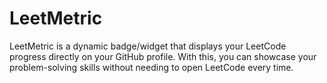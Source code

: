 # LeetMetric
LeetMetric is a dynamic badge/widget that displays your LeetCode progress directly on your GitHub profile. With this, you can showcase your problem-solving skills without needing to open LeetCode every time.
